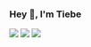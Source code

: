 ### Hey 👋, I'm Tiebe

<!-- Light Mode -->
<div align="center"> 

</div>

<picture>
  <source
    srcset="https://github-readme-stats-suuz-mi4yu5ro4-tiebe111.vercel.app/api?username=Tiebe&show_icons=true&count_private=true&line_height=28&hide_border=1&include_all_commits=true&card_width=450&role=OWNER,COLLABORATOR&exclude_repo=github-readme-stats&theme=dark"
    media="(prefers-color-scheme: dark)"
  />
  <source
    srcset="https://github-readme-stats-suuz-mi4yu5ro4-tiebe111.vercel.app/api?username=Tiebe&show_icons=true&count_private=true&line_height=28&hide_border=1&include_all_commits=true&card_width=450&role=OWNER,COLLABORATOR&exclude_repo=github-readme-stats"
    media="(prefers-color-scheme: light), (prefers-color-scheme: no-preference)"
  />
  <img src="https://github-readme-stats-suuz-mi4yu5ro4-tiebe111.vercel.app/api?username=Tiebe&show_icons=true&count_private=true&line_height=28&hide_border=1&include_all_commits=true&card_width=450&role=OWNER,COLLABORATOR&exclude_repo=github-readme-stat" />
</picture>

<picture>
  <source
    srcset="https://github-readme-stats-suuz-mi4yu5ro4-tiebe111.vercel.app/api/top-langs/?username=Tiebe&layout=compact&langs_count=10&hide_border=1&role=OWNER,COLLABORATOR&theme=dark"
    media="(prefers-color-scheme: dark)"
  />
  <source
    srcset="https://github-readme-stats-suuz-mi4yu5ro4-tiebe111.vercel.app/api/top-langs/?username=Tiebe&layout=compact&langs_count=10&hide_border=1&role=OWNER,COLLABORATOR"
    media="(prefers-color-scheme: light), (prefers-color-scheme: no-preference)"
  />
  <img src="https://github-readme-stats-suuz-mi4yu5ro4-tiebe111.vercel.app/api/top-langs/?username=Tiebe&layout=compact&langs_count=10&hide_border=1&role=OWNER,COLLABORATOR" />
</picture>


<picture>
  <source
    srcset="https://github-readme-stats-suuz-mi4yu5ro4-tiebe111.vercel.app/api?username=Tiebe&theme=dark"
    media="(prefers-color-scheme: dark)"
  />
  <source
    srcset="https://github-readme-stats.vercel.app/api?username=anuraghazra&show_icons=true"
    media="(prefers-color-scheme: light), (prefers-color-scheme: no-preference)"
  />
  <img src="https://github-readme-stats.vercel.app/api?username=anuraghazra&show_icons=true" />
</picture>
